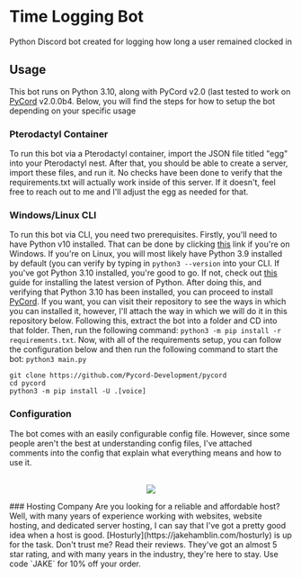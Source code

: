 # Time Logging Bot
Python Discord bot created for logging how long a user remained clocked in

## Usage
This bot runs on Python 3.10, along with PyCord v2.0 (last tested to work on [PyCord](https://github.com/Pycord-Development/pycord) v2.0.0b4. Below, you will find the steps for how to setup the bot depending on your specific usage

### Pterodactyl Container
To run this bot via a Pterodactyl container, import the JSON file titled "egg" into your Pterodactyl nest. After that, you should be able to create a server, import these files, and run it. No checks have been done to verify that the requirements.txt will actually work inside of this server. If it doesn't, feel free to reach out to me and I'll adjust the egg as needed for that.

### Windows/Linux CLI
To run this bot via CLI, you need two prerequisites. Firstly, you'll need to have Python v10 installed. That can be done by clicking [this](https://www.python.org/downloads/) link if you're on Windows. If you're on Linux, you will most likely have Python 3.9 installed by default (you can verify by typing in `python3 --version` into your CLI. If you've got Python 3.10 installed, you're good to go. If not, check out [this](https://opensource.com/article/20/4/install-python-linux) guide for installing the latest version of Python. After doing this, and verifying that Python 3.10 has been installed, you can proceed to install [PyCord](https://github.com/Pycord-Development/pycord). If you want, you can visit their repository to see the ways in which you can installed it, however, I'll attach the way in which we will do it in this repository below. Following this, extract the bot into a folder and CD into that folder. Then, run the following command: `python3 -m pip install -r requirements.txt`. Now, with all of the requirements setup, you can follow the configuration below and then run the following command to start the bot: `python3 main.py`

```
git clone https://github.com/Pycord-Development/pycord
cd pycord
python3 -m pip install -U .[voice]
```

### Configuration
The bot comes with an easily configurable config file. However, since some people aren't the best at understanding config files, I've attached comments into the config that explain what everything means and how to use it.<br><br>

<p align="center">
 <img src="https://jakehamblin.com/images/hosturly.png">
</p>
### Hosting Company
Are you looking for a reliable and affordable host? Well, with many years of experience working with websites, website hosting, and dedicated server hosting, I can say that I've got a pretty good idea when a host is good. [Hosturly](https://jakehamblin.com/hosturly) is up for the task. Don't trust me? Read their reviews. They've got an almost 5 star rating, and with many years in the industry, they're here to stay. Use code `JAKE` for 10% off your order.
